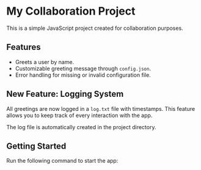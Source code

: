 # My Collaboration Project

This is a simple JavaScript project created for collaboration purposes.

## Features

- Greets a user by name.
- Customizable greeting message through `config.json`.
- Error handling for missing or invalid configuration file.

## New Feature: Logging System

All greetings are now logged in a `log.txt` file with timestamps. This feature allows you to keep track of every interaction with the app.

The log file is automatically created in the project directory.
 

## Getting Started

Run the following command to start the app:
